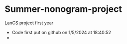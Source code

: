 # Summer-nonogram-project
LanCS project first year
- Code first put on github on 1/5/2024 at 18:40:52
- 
